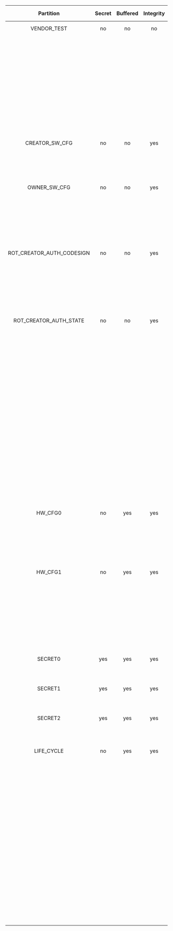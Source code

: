 <!--
DO NOT EDIT THIS FILE DIRECTLY.
It has been generated with ./util/design/gen-otp-mmap.py
-->

|         Partition         |  Secret  |  Buffered  |  Integrity  |  WR Lockable  |  RD Lockable  | Description                                                         |
|:-------------------------:|:--------:|:----------:|:-----------:|:-------------:|:-------------:|:--------------------------------------------------------------------|
|        VENDOR_TEST        |    no    |     no     |     no      | yes (Digest)  |   yes (CSR)   | Vendor test partition.                                              |
|                           |          |            |             |               |               | This is reserved for manufacturing smoke checks. The OTP wrapper    |
|                           |          |            |             |               |               | control logic inside prim_otp is allowed to read/write to this      |
|                           |          |            |             |               |               | region. ECC uncorrectable errors seen on the functional prim_otp    |
|                           |          |            |             |               |               | interface will not lead to an alert for this partition.             |
|                           |          |            |             |               |               | Instead, such errors will be reported as correctable ECC errors.    |
|      CREATOR_SW_CFG       |    no    |     no     |     yes     | yes (Digest)  |   yes (CSR)   | Software configuration partition.                                   |
|                           |          |            |             |               |               | This is for device-specific calibration data. For example, clock,   |
|                           |          |            |             |               |               | LDO, RNG.                                                           |
|       OWNER_SW_CFG        |    no    |     no     |     yes     | yes (Digest)  |   yes (CSR)   | Software configuration partition.                                   |
|                           |          |            |             |               |               | This contains data that changes software behavior in the ROM, for   |
|                           |          |            |             |               |               | example enabling defensive features in ROM or selecting failure     |
|                           |          |            |             |               |               | modes if verification fails.                                        |
| ROT_CREATOR_AUTH_CODESIGN |    no    |     no     |     yes     | yes (Digest)  |   yes (CSR)   | This OTP partition is used to store four P-256 keys                 |
|                           |          |            |             |               |               | and four Sphincs+ keys. The partition requires 464                  |
|                           |          |            |             |               |               | bytes of software visible storage. The partition is                 |
|                           |          |            |             |               |               | locked at manufacturing time to protect against                     |
|                           |          |            |             |               |               | malicious write attempts.                                           |
|  ROT_CREATOR_AUTH_STATE   |    no    |     no     |     yes     | yes (Digest)  |   yes (CSR)   | This OTP partition is used to capture the state of                  |
|                           |          |            |             |               |               | each key slot. Each key can be in one of the                        |
|                           |          |            |             |               |               | following states: BLANK, ENABLED, DISABLED. The                     |
|                           |          |            |             |               |               | encoded values are such that transitions between                    |
|                           |          |            |             |               |               | BLANK -> ENABLED ->  DISABLED are possible without                  |
|                           |          |            |             |               |               | causing ECC errors (this is a mechanism similar to                  |
|                           |          |            |             |               |               | how we manage life cycle state transitions). The                    |
|                           |          |            |             |               |               | partition is left unlocked to allow STATE updates in                |
|                           |          |            |             |               |               | the field. The ROM_EXT is required to lock access to                |
|                           |          |            |             |               |               | the OTP Direct Access Interface to prevent DoS                      |
|                           |          |            |             |               |               | attacks from malicious code executing on Silicon                    |
|                           |          |            |             |               |               | Owner partitions. DAI write locking is available in                 |
|                           |          |            |             |               |               | EarlGrey.                                                           |
|          HW_CFG0          |    no    |    yes     |     yes     | yes (Digest)  |      no       | Hardware configuration 0 partition.                                 |
|                           |          |            |             |               |               | This contains                                                       |
|                           |          |            |             |               |               | - DEVICE_ID: Unique device identifier.                              |
|                           |          |            |             |               |               | - MANUF_STATE: Vector for capturing the manufacturing status.       |
|          HW_CFG1          |    no    |    yes     |     yes     | yes (Digest)  |      no       | Hardware configuration 1 partition.                                 |
|                           |          |            |             |               |               | This contains                                                       |
|                           |          |            |             |               |               | - EN_SRAM_IFETCH: Enable / disable execute from SRAM CSR switch.    |
|                           |          |            |             |               |               | - EN_CSRNG_SW_APP_READ: This input efuse is used to enable access   |
|                           |          |            |             |               |               | to the NIST internal state per instance.                            |
|          SECRET0          |   yes    |    yes     |     yes     | yes (Digest)  | yes (Digest)  | Secret partition 0.                                                 |
|                           |          |            |             |               |               | This contains TEST lifecycle unlock tokens.                         |
|          SECRET1          |   yes    |    yes     |     yes     | yes (Digest)  | yes (Digest)  | Secret partition 1.                                                 |
|                           |          |            |             |               |               | This contains SRAM and flash scrambling keys.                       |
|          SECRET2          |   yes    |    yes     |     yes     | yes (Digest)  | yes (Digest)  | Secret partition 2.                                                 |
|                           |          |            |             |               |               | This contains RMA unlock token, creator root key, and creator seed. |
|        LIFE_CYCLE         |    no    |    yes     |     yes     |      no       |      no       | Lifecycle partition.                                                |
|                           |          |            |             |               |               | This contains lifecycle transition count and state. This partition  |
|                           |          |            |             |               |               | cannot be locked since the life cycle state needs to advance to RMA |
|                           |          |            |             |               |               | in-field. Note that while this partition is not marked secret, it   |
|                           |          |            |             |               |               | is not readable nor writeable via the DAI. Only the LC controller   |
|                           |          |            |             |               |               | can access this partition, and even via the LC controller it is not |
|                           |          |            |             |               |               | possible to read the raw manufacturing life cycle state in encoded  |
|                           |          |            |             |               |               | form, since that encoding is considered a netlist secret. The LC    |
|                           |          |            |             |               |               | controller only exposes a decoded version of this state.            |
